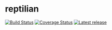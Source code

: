# reptilian
[![Build Status](https://travis-ci.org/igbeni/reptilian.svg?branch=master)](https://travis-ci.org/igbeni/reptilian)
[![Coverage Status](https://coveralls.io/repos/github/igbeni/reptilian/badge.svg?branch=master)](https://coveralls.io/github/igbeni/reptilian?branch=master)
[![Latest release](https://img.shields.io/github/release/igbeni/reptilian.svg)](https://github.com/igbeni/reptilian/releases/latest)
